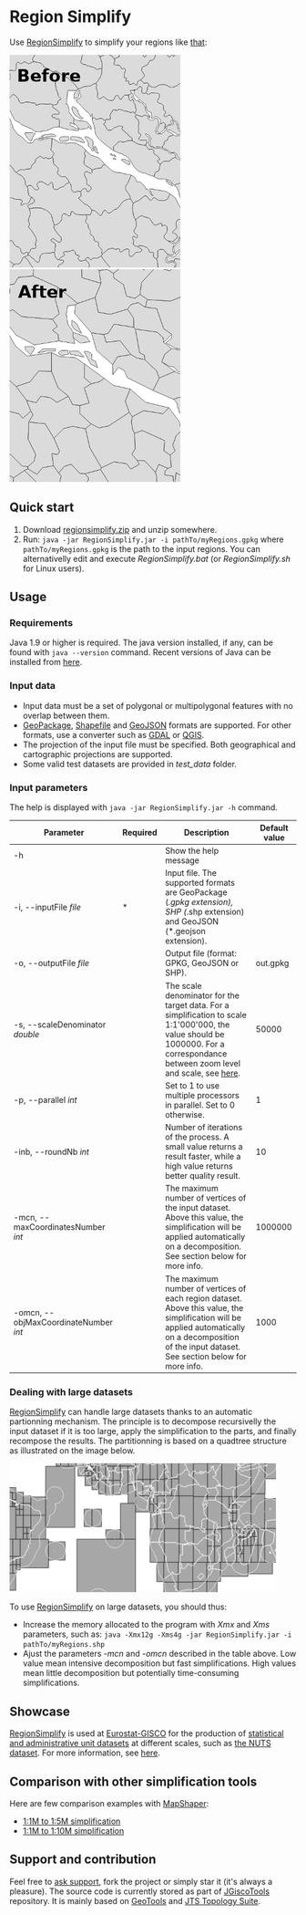 # Region Simplify

Use [RegionSimplify](README.md) to simplify your regions like [that](resources/ex_lbl.gif?raw=true):

[![Before](resources/ini_.png)](resources/ex_lbl.gif?raw=true) [![After](resources/fin_5M_.png)](resources/ex_lbl.gif?raw=true)

## Quick start

1. Download [regionsimplify.zip](releases/regionsimplify-1.3.1.zip?raw=true) and unzip somewhere.
2. Run: `java -jar RegionSimplify.jar -i pathTo/myRegions.gpkg` where `pathTo/myRegions.gpkg` is the path to the input regions. You can alternativelly edit and execute *RegionSimplify.bat* (or *RegionSimplify.sh* for Linux users).

## Usage

### Requirements

Java 1.9 or higher is required. The java version installed, if any, can be found with `java --version` command. Recent versions of Java can be installed from [here](https://www.java.com/).

### Input data

* Input data must be a set of polygonal or multipolygonal features with no overlap between them.
* [GeoPackage](https://www.geopackage.org/), [Shapefile](https://en.wikipedia.org/wiki/Shapefile) and [GeoJSON](https://geojson.org/) formats are supported. For other formats, use a converter such as [GDAL](http://www.gdal.org/) or [QGIS](https://www.qgis.org/).
* The projection of the input file must be specified. Both geographical and cartographic projections are supported.
* Some valid test datasets are provided in *test_data* folder.

### Input parameters

The help is displayed with `java -jar RegionSimplify.jar -h` command.

| Parameter | Required | Description | Default value |
| ------------- | ------------- |-------------| ------|
| -h | | Show the help message |  |
| -i, --inputFile *file* | * | Input file. The supported formats are GeoPackage (*.gpkg extension), SHP (*.shp extension) and GeoJSON (*.geojson extension). | |
| -o, --outputFile *file* | | Output file (format: GPKG, GeoJSON or SHP). | out.gpkg |
| -s, --scaleDenominator *double* || The scale denominator for the target data. For a simplification to scale 1:1'000'000, the value should be 1000000. For a correspondance between zoom level and scale, see [here](https://gis.stackexchange.com/questions/7430/what-ratio-scales-do-google-maps-zoom-levels-correspond-to). | 50000|
| -p, --parallel *int* || Set to 1 to use multiple processors in parallel. Set to 0 otherwise. | 1 |
| -inb, --roundNb *int* || Number of iterations of the process. A small value returns a result faster, while a high value returns better quality result. | 10 |
| -mcn, --maxCoordinatesNumber *int* || The maximum number of vertices of the input dataset. Above this value, the simplification will be applied automatically on a decomposition. See section below for more info. | 1000000 |
| -omcn, --objMaxCoordinateNumber *int* || The maximum number of vertices of each region dataset. Above this value, the simplification will be applied automatically on a decomposition of the input dataset. See section below for more info. | 1000 |

### Dealing with large datasets

[RegionSimplify](README.md) can handle large datasets thanks to an automatic partionning mechanism. The principle is to decompose recursivelly the input dataset if it is too large, apply the simplification to the parts, and finally recompose the results. The partitionning is based on a quadtree structure as illustrated on the image below.

[![Partitionning](resources/parti_small.png)](resources/parti.png?raw=true)

To use [RegionSimplify](README.md) on large datasets, you should thus:
* Increase the memory allocated to the program with *Xmx* and *Xms* parameters, such as: `java -Xmx12g -Xms4g -jar RegionSimplify.jar -i pathTo/myRegions.shp`
* Ajust the parameters *-mcn* and *-omcn* described in the table above. Low value mean intensive decomposition but fast simplifications. High values mean little decomposition but potentially time-consuming simplifications.

## Showcase

[RegionSimplify](README.md) is used at [Eurostat-GISCO](http://ec.europa.eu/eurostat/web/gisco) for the production of [statistical and administrative unit datasets](http://ec.europa.eu/eurostat/web/gisco/geodata/reference-data/administrative-units-statistical-units) at different scales, such as [the NUTS dataset](http://ec.europa.eu/eurostat/web/gisco/geodata/reference-data/administrative-units-statistical-units/nuts). For more information, see [here](resources/gen_eurostat.pdf).

## Comparison with other simplification tools

Here are few comparison examples with [MapShaper](http://mapshaper.org/):
* [1:1M to 1:5M simplification](resources/comp/ms_5M.gif?raw=true)
* [1:1M to 1:10M simplification](resources/comp/ms_10M.gif?raw=true)

## Support and contribution

Feel free to [ask support](https://github.com/eurostat/EuroGen/issues/new), fork the project or simply star it (it's always a pleasure). The source code is currently stored as part of [JGiscoTools](https://github.com/eurostat/JGiscoTools) repository. It is mainly based on [GeoTools](http://www.geotools.org/) and [JTS Topology Suite](https://locationtech.github.io/jts/).
